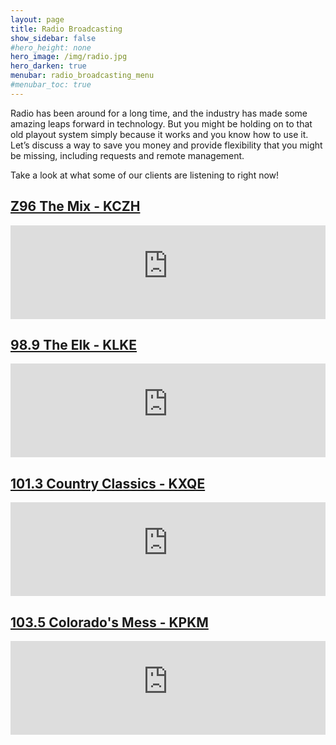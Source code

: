 ```yaml
---
layout: page
title: Radio Broadcasting
show_sidebar: false
#hero_height: none
hero_image: /img/radio.jpg
hero_darken: true
menubar: radio_broadcasting_menu
#menubar_toc: true
---
```


Radio has been around for a long time, and the industry has made some amazing leaps forward in technology. But you might be holding on to that old playout system simply because it works and you know how to use it. Let’s discuss a way to save you money and provide flexibility that you might be missing, including requests and remote management.

Take a look at what some of our clients are listening to right now!

## <a href="https://live.thackerbroadcasting.com/public/z96_mix">Z96 The Mix - KCZH</a>

<iframe src="https://live.thackerbroadcasting.com/public/z96_mix/embed?theme=light" frameborder="0" allowtransparency="true" style="width: 100%; min-height: 150px; border: 0; align=center"></iframe>

## <a href="https://live.thackerbroadcasting.com/public/98.9_the_elk">98.9 The Elk - KLKE</a>

<iframe src="https://live.thackerbroadcasting.com/public/98.9_the_elk/embed?theme=light" frameborder="0" allowtransparency="true" style="width: 100%; min-height: 150px; border: 0;"></iframe>

## <a href="https://live.thackerbroadcasting.com/public/country_classics_kxqe">101.3 Country Classics - KXQE</a>

<iframe src="https://live.thackerbroadcasting.com/public/country_classics_kxqe/embed?theme=light" frameborder="0" allowtransparency="true" style="width: 100%; min-height: 150px; border: 0;"></iframe>

## <a href="https://live.thackerbroadcasting.com/public/1035_colorado_mess">103.5 Colorado's Mess - KPKM</a>

<iframe src="https://live.thackerbroadcasting.com/public/1035_colorado_mess/embed?theme=light" frameborder="0" allowtransparency="true" style="width: 100%; min-height: 150px; border: 0;"></iframe>